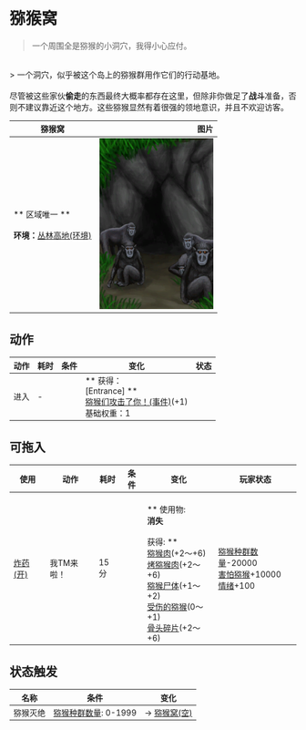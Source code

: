 # 猕猴窝  
> 一个周围全是猕猴的小洞穴，我得小心应付。  
<br>  
> 一个洞穴，似乎被这个岛上的猕猴群用作它们的行动基地。<br><br>尽管被这些家伙<b>偷走</b>的东西最终大概率都存在这里，但除非你做足了<b>战斗</b>准备，否则不建议靠近这个地方。这些猕猴显然有着很强的领地意识，并且不欢迎访客。  
  
  猕猴窝  |   图片   
 ----  |  ----:   
 ** 区域唯一 **<br><br>**环境：**[丛林高地(环境)](Env_JungleHighlands.md)  |  <img decoding="async" src="Sprite/MacaqueDen.png" href="a.md" style="max-width:300px;max-height:300px;">   
  
## 动作  
动作  |  耗时  |  条件  |  变化  |  状态  
----  |  ----  |  ----  |  ----  |  ----  
进入<br>  |  -  |    |  ** 获得： **<br>** [Entrance] **<br>  [猕猴们攻击了你！(事件)](Event_MacaqueDenFight.md)(+1)<br>基础权重：1  |    
## 可拖入  
使用  |  动作  |  耗时  |  条件  |  变化  |  玩家状态  
----  |  ----  |  ----  |  ----  |  ----  |  ----  
[炸药(开)](DynamiteOn.md)  |  我TM来啦！<br>  |  15分  |    |  <br>** 使用物: **<br>消失<br><br>** 获得: **<br>  [猕猴肉](MacaqueMeat.md)(+2～+6)<br>  [烤猕猴肉](MacaqueMeatCooked.md)(+2～+6)<br>  [猕猴尸体](MacaqueCarcass.md)(+1～+2)<br>  [受伤的猕猴](MacaqueWounded.md)(0～+1)<br>  [骨头碎片](BoneSplinters.md)(+2～+6)<br>  |  [猕猴种群数量](Pop_Macaque.md)-20000<br>[害怕猕猴](MacaqueFear.md)+10000<br>[情绪](Morale.md)+100  
## 状态触发  
名称  |  条件  |  变化  
----  |  ----  |  ----  
猕猴灭绝  |  [猕猴种群数量](Pop_Macaque.md): 0-1999  |  → [猕猴窝(空)](MacaqueDenEntranceClear.md)  


<script>document.title="猕猴窝 - 卡牌生存百科 Card Survival Wiki";</script>